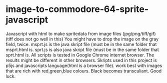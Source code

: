 # image-to-commodore-64-sprite-javascript
Javascript with html to make spritedata from image files (jpg/png<stroke>/tiff</stroke>/gif) (tiff does not go well in this)
You might have to drop the image on the gray field, twice.
msprt.js is the java skript file (must be in the same folder that msprt.html is.
sprt.js is also java skript file (must be in the same folder that sprt.html is.
All scripts is tested in Google Chrome internet browser. The results might be different in other browsers.
Skripts used in this project is p5js and javascripts language(html is a browser file).
work best with images that are rich with red,green,blue colours. Black becomes transculiant.
Good luck.

